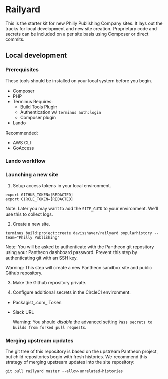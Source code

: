 # Railyard
This is the starter kit for new Philly Publishing Company sites. It lays out the tracks for local development and new site creation. Proprietary code and secrets can be included on a per site basis using Composer or direct commits.

## Local development


### Prerequisites
These tools should be installed on your local system before you begin.

- Composer
- PHP
- Terminus
   Requires:
   - Build Tools Plugin
   - Authentication w/ `terminus auth:login`
   - Composer plugin
- Lando

Recommended:

- AWS CLI
- GoAccess

### Lando workflow

### Launching a new site

1. Setup access tokens in your local environment.
  ```
  export GITHUB_TOKEN=[REDACTED]
  export CIRCLE_TOKEN=[REDACTED]
  ```

  Note: Later you may want to add the `SITE_GUID` to your environment. We'll use this to collect logs.

2. Create a new site.
  ```
  terminus build:project:create davisshaver/railyard popularhistory --team="Philly Publishing"
  ```

  Note: You will be asked to authenticate with the Pantheon git repository using your Pantheon dashboard password. Prevent this step by authenticating git with an SSH key.

  Warning: This step will create a new Pantheon sandbox site and public Github repository.
 
3. Make the Github repository private.

4. Configure additional secrets in the CircleCI environment.

- Packagist_.com_ Token
- Slack URL

  Warning: You should *disable* the advanced setting `Pass secrets to builds from forked pull requests`.

### Merging upstream updates
The git tree of this repository is based on the upstream Pantheon project, but child repositories begin with fresh histories. We recommend this strategy of merging upstream updates into the site repository:

```
git pull railyard master --allow-unrelated-histories
```